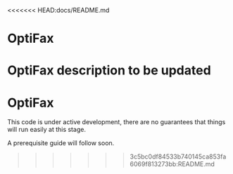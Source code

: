 <<<<<<< HEAD:docs/README.md
# OptiFax
OptiFax description to be updated
=======
# OptiFax
This code is under active development, there are no guarantees that things will run easily at this stage.

A prerequisite guide will follow soon.
>>>>>>> 3c5bc0df84533b740145ca853fa6069f813273bb:README.md
